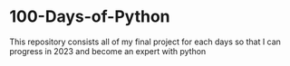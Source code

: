 # 100-Days-of-Python
This repository consists all of my final project for each days so that I can progress in 2023 and become an expert with python
